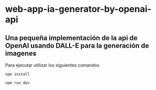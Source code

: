 # web-app-ia-generator-by-openai-api

## Una pequeña implementación de la api de OpenAI usando DALL-E para la generación de imagenes

Para ejecutar utilizar los siguientes comandos

``npm install``

``npm run dev``
